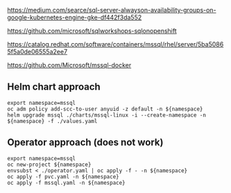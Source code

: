https://medium.com/searce/sql-server-alwayson-availability-groups-on-google-kubernetes-engine-gke-df442f3da552

https://github.com/microsoft/sqlworkshops-sqlonopenshift

https://catalog.redhat.com/software/containers/mssql/rhel/server/5ba50865f5a0de06555a2ee7

https://github.com/Microsoft/mssql-docker

## Helm chart approach

```shell
export namespace=mssql
oc adm policy add-scc-to-user anyuid -z default -n ${namespace}
helm upgrade mssql ./charts/mssql-linux -i --create-namespace -n ${namespace} -f ./values.yaml
```


## Operator approach (does not work)

```shell
export namespace=mssql
oc new-project ${namespace}
envsubst < ./operator.yaml | oc apply -f - -n ${namespace}
oc apply -f pvc.yaml -n ${namespace}
oc apply -f mssql.yaml -n ${namespace}
```